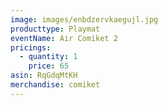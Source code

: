 ```yaml
---
image: images/enbdzervkaegujl.jpg
producttype: Playmat
eventName: Air Comiket 2
pricings:
  - quantity: 1
    price: 65
asin: RqGdqMtKH
merchandise: comiket
---
```

